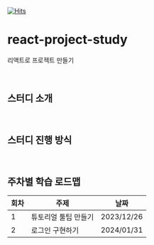 [![Hits](https://hits.seeyoufarm.com/api/count/incr/badge.svg?url=https%3A%2F%2Fgithub.com%2Freact-project-study%2Freact-project&count_bg=%2379C83D&title_bg=%23555555&icon=&icon_color=%23E7E7E7&title=hits&edge_flat=false)](https://hits.seeyoufarm.com)

# react-project-study

리액트로 프로젝트 만들기

<br>

## 스터디 소개

<br>

## 스터디 진행 방식


<br>

## 주차별 학습 로드맵


| 회차 | 주제                                             | 날짜       |
| ---- | ------------------------------------------------ | ---------- |
| 1    | 튜토리얼 툴팁 만들기     | 2023/12/26 |
| 2    | 로그인 구현하기                   | 2024/01/31 | 